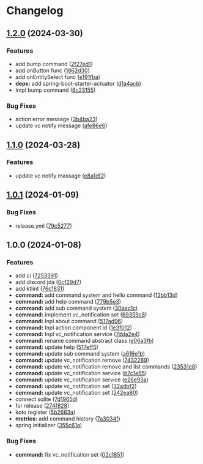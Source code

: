 # Changelog

## [1.2.0](https://github.com/shiron-dev/koto-discord/compare/v1.1.0...v1.2.0) (2024-03-30)


### Features

* add bump command ([2f27ed1](https://github.com/shiron-dev/koto-discord/commit/2f27ed1c63e28c738a34341d6a0af4a8a370944a))
* add onButton func ([1862d30](https://github.com/shiron-dev/koto-discord/commit/1862d306d99830a39c2820ed553170ced7bad5f5))
* add onEntitySelect func ([e191fba](https://github.com/shiron-dev/koto-discord/commit/e191fbaacab68c614d967c6f187125de2f7c8854))
* **deps:** add spring-boot-starter-actuator ([d1a4acb](https://github.com/shiron-dev/koto-discord/commit/d1a4acb8dd3b246d6e70de64bcd08fe9ba244812))
* Impl bump command ([8c23155](https://github.com/shiron-dev/koto-discord/commit/8c23155bf0b363a94c9f446713e8cea009ee9cde))


### Bug Fixes

* action error message ([3b4ba23](https://github.com/shiron-dev/koto-discord/commit/3b4ba2370252a8ab144173204d460f53129f261b))
* update vc notify message ([afe86e6](https://github.com/shiron-dev/koto-discord/commit/afe86e69e3dd29c1b9dcad02a9d50b71a1929ee4))

## [1.1.0](https://github.com/shiron-dev/koto-discord/compare/v1.0.1...v1.1.0) (2024-03-28)


### Features

* update vc notify massage ([e8a1df2](https://github.com/shiron-dev/koto-discord/commit/e8a1df2947de8393bb005153d3cc2b2298341dba))

## [1.0.1](https://github.com/shiron-dev/koto-discord/compare/v1.0.0...v1.0.1) (2024-01-09)


### Bug Fixes

* release.yml ([79c5277](https://github.com/shiron-dev/koto-discord/commit/79c52775ff58734a9381bf9bc4243c7bf8af4175))

## 1.0.0 (2024-01-08)


### Features

* add ci ([7253391](https://github.com/shiron-dev/koto-discord/commit/7253391eb2e69fbf2ca7f016c6fa173cfd7b11ee))
* add discord jda ([0cf29d7](https://github.com/shiron-dev/koto-discord/commit/0cf29d73165746240035c6b815927528c8aa1724))
* add ktlint ([76c1831](https://github.com/shiron-dev/koto-discord/commit/76c18315413c6f75729dd3e76ac019065ee7b77b))
* **command:** add command system and hello command ([12bb13d](https://github.com/shiron-dev/koto-discord/commit/12bb13d2363471f8021d88913fc22f73a12e8ff0))
* **command:** add help command ([779b5e3](https://github.com/shiron-dev/koto-discord/commit/779b5e3d8e7c99f98968edc18037a46a3ae38db8))
* **command:** add sub command system ([30aec1c](https://github.com/shiron-dev/koto-discord/commit/30aec1c0e760997d51c1417b350b2da49f05f1db))
* **command:** implement vc_notification set ([69359c8](https://github.com/shiron-dev/koto-discord/commit/69359c805413780ddf3c0b2a0dfd6c8c708a113e))
* **command:** Inpl about command ([517ad96](https://github.com/shiron-dev/koto-discord/commit/517ad966402616a9a3a0639535088649d2979a43))
* **command:** Inpl action component id ([1e3f012](https://github.com/shiron-dev/koto-discord/commit/1e3f012c188cf62a9330627995305a30eb685ea8))
* **command:** Inpl vc_notification service ([7dda2e4](https://github.com/shiron-dev/koto-discord/commit/7dda2e4b020068759ab12767406971068fba7d25))
* **command:** rename command abstract class ([e06a3fb](https://github.com/shiron-dev/koto-discord/commit/e06a3fb4f0033664692c64fccf8e7094261d3903))
* **command:** update help ([517eff5](https://github.com/shiron-dev/koto-discord/commit/517eff56b24a4c14095d8910be1815d74114876b))
* **command:** update sub command system ([a616e1b](https://github.com/shiron-dev/koto-discord/commit/a616e1b74d02f58b090ac6beb9e5d3dc3fde026e))
* **command:** update vc_notification remove ([7432289](https://github.com/shiron-dev/koto-discord/commit/74322897f8c9eb62e512626735ebfb1893d2db7a))
* **command:** update vc_notification remove and list commands ([23531e8](https://github.com/shiron-dev/koto-discord/commit/23531e86a091120c70c4e257943d4bcb491e3def))
* **command:** update vc_notification service ([b7c1e65](https://github.com/shiron-dev/koto-discord/commit/b7c1e653598cfee1518c5da92314b3edc57b64fc))
* **command:** update vc_notification service ([e26e93a](https://github.com/shiron-dev/koto-discord/commit/e26e93aa0a3c2ec6f47ec8c301ffbf2efc842dce))
* **command:** update vc_notification set ([32adbf2](https://github.com/shiron-dev/koto-discord/commit/32adbf2f16804ec87f7fdb71cb99cd18058cd4b3))
* **command:** update vc_notification set ([242ea80](https://github.com/shiron-dev/koto-discord/commit/242ea80021d0eeb9b058c8c48ea0d6413c6ca3e8))
* connect sqlite ([7d1965d](https://github.com/shiron-dev/koto-discord/commit/7d1965dfbc1ff9d32ca5c1ead86457dcf6fdebe0))
* for release ([274f828](https://github.com/shiron-dev/koto-discord/commit/274f828e75bd5cee148f3d8595b8cdf08a4ceb55))
* koto register ([5b2683a](https://github.com/shiron-dev/koto-discord/commit/5b2683a5fe46ab951b454641ebc48a5183590314))
* **metrics:** add command history ([7a3034f](https://github.com/shiron-dev/koto-discord/commit/7a3034f12f48629895e9d337d6369967ae0899fb))
* spring initializer ([355c61a](https://github.com/shiron-dev/koto-discord/commit/355c61a69b1a970992c130986f8f30bc5d1ab503))


### Bug Fixes

* **command:** fix vc_notification set ([02c1851](https://github.com/shiron-dev/koto-discord/commit/02c18512baa70e6f7f8ba293514e5cce4b07ac54))
